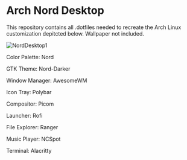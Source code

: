# Arch Nord Desktop

This repository contains all .dotfiles needed to recreate the Arch Linux customization depitcted below. Wallpaper not included.

![NordDesktop1](https://user-images.githubusercontent.com/73403239/233235970-27856fe3-4830-4cc9-a963-c91b8c801f66.png)

Color Palette: Nord

GTK Theme: Nord-Darker

Window Manager: AwesomeWM

Icon Tray: Polybar

Compositor: Picom

Launcher: Rofi

File Explorer: Ranger

Music Player: NCSpot

Terminal: Alacritty
